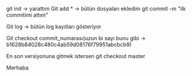 git init -> yarattım
Git add * -> bütün dosyaları ekledim
git commit -m "ilk commitimi attım"

Git log -> bütün log kayıtları gösteriyor


Git checkout commit_numarası(uzun bi sayı bunu gibi -> b1628b84028c480c4ab59d08176f79951abcbcb9)

En son versiyonuna gitmek istersen 
git checkout master

Merhaba
